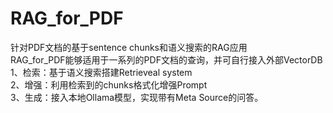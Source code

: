 # RAG_for_PDF
针对PDF文档的基于sentence chunks和语义搜索的RAG应用    
RAG_for_PDF能够适用于一系列的PDF文档的查询，并可自行接入外部VectorDB    
1、检索：基于语义搜索搭建Retrieveal system    
2、增强：利用检索到的chunks格式化增强Prompt    
3、生成：接入本地Ollama模型，实现带有Meta Source的问答。
